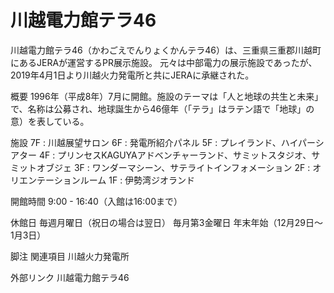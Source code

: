 # 川越電力館テラ46

川越電力館テラ46（かわごえでんりょくかんテラ46）は、三重県三重郡川越町にあるJERAが運営するPR展示施設。
元々は中部電力の展示施設であったが、2019年4月1日より川越火力発電所と共にJERAに承継された。

概要
1996年（平成8年）7月に開館。施設のテーマは「人と地球の共生と未来」で、名称は公募され、地球誕生から46億年（「テラ」はラテン語で「地球」の意）を表している。

施設
7F : 川越展望サロン
6F : 発電所紹介パネル
5F : プレイランド、ハイパーシアター
4F : プリンセスKAGUYAアドベンチャーランド、サミットスタジオ、サミットオブジェ
3F : ワンダーマシーン、サテライトインフォメーション
2F : オリエンテーションルーム
1F : 伊勢湾ジオランド

開館時間
9:00 - 16:40（入館は16:00まで）

休館日
毎週月曜日（祝日の場合は翌日）
毎月第3金曜日
年末年始（12月29日～1月3日）

脚注
関連項目
川越火力発電所

外部リンク
川越電力館テラ46